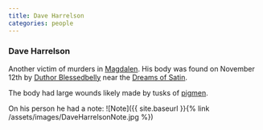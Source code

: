 ```yaml
---
title: Dave Harrelson
categories: people
---
```


### Dave Harrelson

Another victim of murders in [Magdalen](Magdalen). His body was found on November 12th by [Duthor Blessedbelly](DuthorBlessedbelly) near the [Dreams of Satin](DreamsOfSatin).

The body had large wounds likely made by tusks of [pigmen](pigmen).

On his person he had a note: ![Note]({{ site.baseurl }}{% link /assets/images/DaveHarrelsonNote.jpg %})
